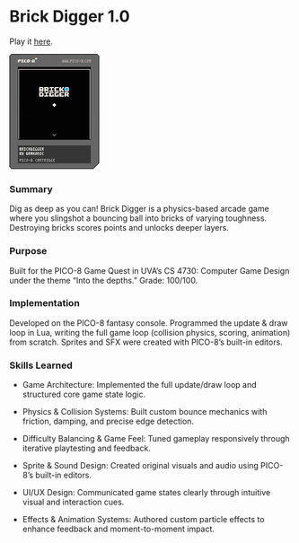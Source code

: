 # Brick Digger 1.0
Play it [here](https://www.lexaloffle.com/bbs/?tid=147781).

![Game Preview](https://github.com/Nickamolin/brick-digger-demo/blob/main/brickdigger.p8.png "Game Start Preview")

### Summary
Dig as deep as you can! Brick Digger is a physics-based arcade game where you slingshot a bouncing ball into bricks of varying toughness. Destroying bricks scores points and unlocks deeper layers.

### Purpose
Built for the PICO-8 Game Quest in UVA’s CS 4730: Computer Game Design under the theme “Into the depths.” Grade: 100/100.

### Implementation
Developed on the PICO-8 fantasy console. Programmed the update & draw loop in Lua, writing the full game loop (collision physics, scoring, animation) from scratch. Sprites and SFX were created with PICO-8’s built-in editors.

### Skills Learned
 - Game Architecture: Implemented the full update/draw loop and structured core game state logic.

 - Physics & Collision Systems: Built custom bounce mechanics with friction, damping, and precise edge detection.

 - Difficulty Balancing & Game Feel: Tuned gameplay responsively through iterative playtesting and feedback.

 - Sprite & Sound Design: Created original visuals and audio using PICO-8’s built-in editors.

 - UI/UX Design: Communicated game states clearly through intuitive visual and interaction cues.

 - Effects & Animation Systems: Authored custom particle effects to enhance feedback and moment-to-moment impact.
